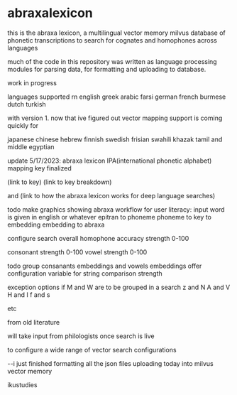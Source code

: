 # abraxalexicon
this is the abraxa lexicon, a multilingual vector memory milvus database of phonetic transcriptions to search for cognates and homophones across languages

much of the code in this repository was written 
as language processing modules for parsing data, 
for formatting and uploading to database.

work in progress 

languages supported rn 
english greek arabic farsi german french burmese dutch turkish

with version 1.  now that ive figured out vector mapping support is coming quickly
for 

japanese chinese hebrew finnish swedish frisian swahili khazak tamil and middle egyptian





update 5/17/2023: abraxa lexicon 
IPA(international phonetic alphabet)
mapping key finalized

(link to key)
(link to key breakdown)

and (link to how the abraxa lexicon works for deep language searches)

todo
make graphics showing abraxa workflow for user literacy:
input word is given in english or whatever
epitran to phoneme
phoneme to key to embedding
embedding to abraxa

configure search overall homophone accuracy strength
0-100

consonant strength 0-100
vowel strength 0-100

todo
group consanants embeddings and vowels embeddings
offer configuration variable for string comparison strength

exception options
if M and W are to be grouped in a search
z and N
A and V
H and I
f and s

etc

from old literature

will take input from philologists 
once search is live

to configure a wide range of 
vector search configurations

--i just finished formatting all the json files
uploading today into milvus vector memory

ikustudies

